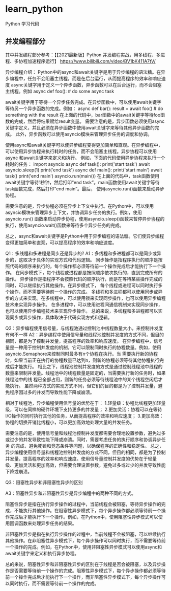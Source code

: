 # learn_python
Python 学习代码

## 并发编程部分
其中并发编程部分参考：【【2021最新版】Python 并发编程实战，用多线程、多进程、多协程加速程序运行】 https://www.bilibili.com/video/BV1bK411A7tV/

异步编程介绍：
Python中的async和await关键字是用于异步编程的语法糖。在异步编程中，任务不会阻塞主线程，而是在后台运行，从而提高程序的效率和响应速度
async关键字用于定义一个异步函数，异步函数可以在后台运行，而不会阻塞主线程。例如
async def foo():
    # do some async task

await关键字用于等待一个异步任务完成。在异步函数中，可以使用await关键字等待另一个异步函数的完成。例如：
async def bar():
    result = await foo()
    # do something with the result
在上面的代码中，bar函数中的await关键字等待foo函数的完成，然后将结果赋给result变量。
需要注意的是，异步函数必须使用async关键字定义，并且必须在异步函数中使用await关键字来等待其他异步函数的完成。
此外，异步函数可以使用asyncio模块来管理异步任务的调度和协调。

使用async和await关键字可以使异步编程变得更加简单和直观。在异步编程中，可以使用异步协程来执行耗时的任务，而不会阻塞主线程。异步协程可以使用async
和await关键字来定义和执行。
例如，下面的代码使用异步协程来执行一个耗时的任务：
import asyncio
async def task():
    print('start task')
    await asyncio.sleep(1)
    print('end task')
async def main():
    print('start main')
    await task()
    print('end main')
asyncio.run(main())
在上面的代码中，task函数使用await关键字等待1秒钟，然后打印“end task”。main函数使用await关键字等待task函数完成，然后打印“end main”。最后，
使用asyncio.run()函数来启动异步协程。

需要注意的是，异步协程必须在异步上下文中执行。在Python中，可以使用asyncio模块来管理异步上下文，并协调异步任务的执行。例如，使用asyncio.run()
函数来启动异步协程，使用asyncio.sleep()函数来暂停异步协程的执行，使用asyncio.wait()函数来等待多个异步任务的完成。

总之，async和await关键字是Python中用于异步编程的语法糖。它们使异步编程变得更加简单和直观，可以提高程序的效率和响应速度。

Q1：多线程和多进程是同步还是异步的?
A1：多线程和多进程都可以是同步或异步的，这取决于具体的实现方式和代码逻辑。
同步操作是指程序执行的顺序是按照代码的顺序来执行的，每个操作都必须等待前一个操作完成后才能执行下一个操作。
在同步模式下，每个线程或进程都是按照顺序依次执行的，直到完成所有的操作。
异步操作是指程序不会按照代码的顺序执行，而是在等待某些操作完成的同时，可以继续执行其他操作。在异步模式下，
每个线程或进程可以同时执行多个操作，而不需要等待前一个操作的完成。
多线程和多进程都可以使用同步或异步的方式来实现。在多线程中，可以使用锁来实现同步操作，也可以使用异步编程技术来实现异步操作。
在多进程中，可以使用进程间通信机制来实现同步操作，也可以使用异步编程技术来实现异步操作。
总的来说，多线程和多进程都可以实现同步或异步操作，具体取决于代码实现方式和逻辑。

Q2：异步编程使用信号量，与线程池通过控制池中线程数量大小，来控制并发度有何不一样
A2：异步编程中使用信号量和线程池控制并发度的方式不同，但目的相同，都是为了控制并发量，提高程序的效率和响应速度。
在异步编程中，信号量是一种用于控制并发度的机制，它可以限制同时执行的协程数量。例如，使用asyncio.Semaphore来控制同时最多有n个协程在执行。当
需要执行新的协程时，如果当前正在执行的协程数量已达到n，则新的协程必须等待其他协程执行完成后才能执行。
相比之下，线程池控制并发度的方式是通过控制线程池中线程的数量来限制并发量。线程池中的线程数量是固定的，当需要执行新的任务时，如果线程池中的线
程已全部占用，则新的任务必须等待线程池中的某个线程空闲后才能执行。
虽然两种方式的实现方式不同，但它们的目的都是为了控制并发量，避免程序因过多的并发而导致性能下降或崩溃。

相对于线程池，异步编程使用信号量的优势在于：
1.轻量级：协程比线程更加轻量级，可以在同样的硬件环境下支持更多的并发量；
2.更加灵活：协程可以在等待I/O操作的同时执行其他的任务，从而提高程序的效率和响应速度；
3.更加高效：协程的切换开销比线程小，可以更加高效地处理大量的并发任务。

需要注意的是，使用信号量和线程池控制并发度都需要合理地设置参数，避免过多或过少的并发导致性能下降或崩溃。同时，需要考虑任务的执行顺序和协调异步任务
的完成，避免死锁和竞态条件等问题，以确保程序的正确性和稳定性。
总之，异步编程使用信号量和线程池控制并发度的方式不同，但目的相同，都是为了控制并发量，提高程序的效率和响应速度。使用信号量控制并发度的优势在于轻量
级、更加灵活和更加高效，但需要合理设置参数，避免过多或过少的并发导致性能下降或崩溃。

Q3：阻塞性异步和非阻塞性异步的区别

A3：阻塞性异步和非阻塞性异步是异步编程中的两种不同的方式。

阻塞性异步是指在执行异步操作的过程中，当前线程会被阻塞，等待异步操作的完成，不能执行其他操作。在阻塞性异步模式下，每个异步操作都必须等待前一个操作完成后才能执行下一个操作。例如，在Python中，使用阻塞性异步模式可以使用回调函数来处理异步任务的结果。

非阻塞性异步是指在执行异步操作的过程中，当前线程不会被阻塞，可以继续执行其他操作。在非阻塞性异步模式下，每个异步操作可以同时执行，而不需要等待前一个操作的完成。例如，在Python中，使用非阻塞性异步模式可以使用async和await关键字来定义和执行异步协程。

总的来说，阻塞性异步和非阻塞性异步的区别在于线程是否会被阻塞，以及异步操作是否需要等待前一个操作的完成。阻塞性异步模式下，每个异步操作都必须等待前一个操作完成后才能执行下一个操作，而非阻塞性异步模式下，每个异步操作可以同时执行，而不需要等待前一个操作的完成。